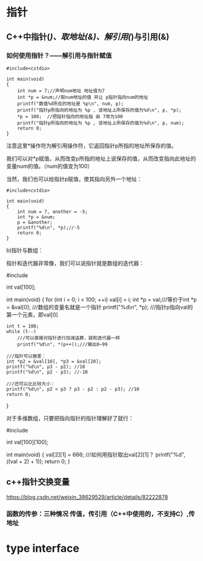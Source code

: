# 指针  
## C++中指针(*)、取地址(&)、解引用(*)与引用(&)
### 如何使用指针？——解引用与指针赋值

````````
#include<cstdio>

int main(void)
{
	int num = 7;//声明num地址 地址值为7
	int *p = &num;//取num地址的值 并让 p指针指向num的地址
	printf("数值%d所在的地址是 %p\n", num, p);
	printf("指针p所指向的地址为 %p , 该地址上所保存的值为%d\n", p, *p);
	*p = 100;  //把指针指向的地址指 由 7改为100
	printf("指针p所指向的地址为 %p , 该地址上所保存的值为%d\n", p, num);
	return 0;
}
``````````

注意这里*操作符为解引用操作符，它返回指针p所指的地址所保存的值。

我们可以对*p赋值，从而改变p所指的地址上说保存的值，从而改变指向此地址的变量num的值。（num的值变为100）

当然，我们也可以给指针p赋值，使其指向另外一个地址：
```````
#include<cstdio>

int main(void)
{
	int num = 7, another = -5;
	int *p = &num;
	p = &another;
	printf("%d\n", *p);//-5
	return 0;
}
```````````````
b)指针与数组：

指针和迭代器非常像，我们可以说指针就是数组的迭代器：

 

#include<cstdio>

int val[100];

int main(void)
{
	for (int i = 0; i < 100; ++i)
		val[i] = i;
	int *p = val;///等价于int *p = &val[0];
	///数组的变量名就是一个指针
	printf("%d\n", *p); ///指针p指向val的第一个元素，即val[0]
	
	int t = 100;
	while (t--)
		///可以直接对指针进行加减运算，就和迭代器一样
		printf("%d\n", *(p++));///输出0~99
		
	///指针可以做差：
	int *p2 = &val[10], *p3 = &val[20];
	printf("%d\n", p3 - p2); //10
	printf("%d\n", p2 - p3); //-10
	
	///还可以比比较大小：
	printf("%d\n", p2 < p3 ? p3 - p2 : p2 - p3); //10
	return 0;
}

对于多维数组，只要把指向指针的指针理解好了就行：

 

#include<cstdio>

int val[100][100];

int main(void)
{
	val[2][1] = 666;
	///如何用指针取出val[2][1]？
	printf("%d", *(*(val + 2) + 1));
	return 0;
}

##  c++指针交换变量  

https://blog.csdn.net/weixin_38629529/article/details/82222878
###  函数的传参：三种情况 传值，传引用（C++中使用的，不支持C）,传地址

# type interface 
